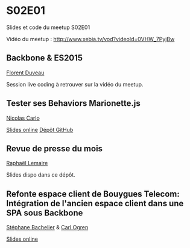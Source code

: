 # S02E01

Slides et code du meetup S02E01

Vidéo du meetup : <http://www.xebia.tv/vod?videoId=0VHW_7PyjBw>

Backbone & ES2015
-----------------------------------
[Florent Duveau](https://twitter.com/florentduveau)

Session live coding à retrouver sur la vidéo du meetup.

Tester ses Behaviors Marionette.js
-------------------------------
[Nicolas Carlo](https://twitter.com/nicoespeon)

[Slides online](http://slides.com/nicoespeon/tester-behaviors-marionette#/)
[Dépôt GitHub](https://github.com/nicoespeon/testing-marionette-behaviors)

Revue de presse du mois
-----------------------
[Raphaël Lemaire](https://twitter.com/rlemaire)

Slides dispo dans ce dépôt.

Refonte espace client de Bouygues Telecom: Intégration de l'ancien espace client dans une SPA sous Backbone
-------------------------------
[Stéphane Bachelier](https://twitter.com/sbachelier) & [Carl Ogren](https://twitter.com/CarlOGREN)

[Slides online](http://slides.com/stephanebachelier/deck-5#/)

